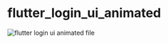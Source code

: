 # flutter_login_ui_animated

![flutter login ui animated file](https://user-images.githubusercontent.com/52483128/209034725-f0942cec-d169-43b2-a06e-068226e325bc.png)
